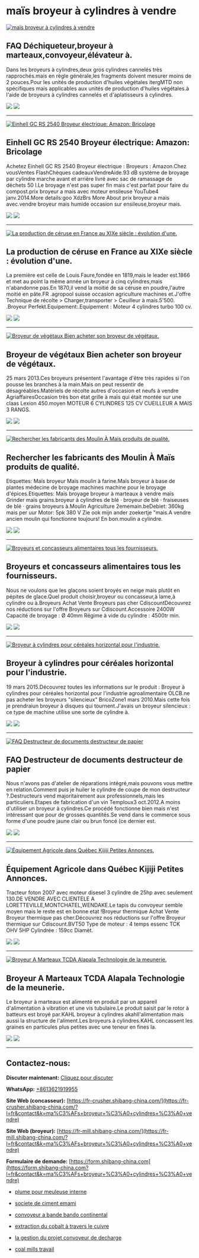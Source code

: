 # maïs broyeur à cylindres à vendre

<a href="https://swt.shibang-china.com/?l=fr&img&k=ma%C3%AFs+broyeur+%C3%A0+cylindres+%C3%A0+vendre" target="_blank">![maïs broyeur à cylindres à vendre](http://static.shibang-china.com/all-800x300/70.jpg)</a>

## FAQ Déchiqueteur,broyeur à marteaux,convoyeur,élévateur à.
Dans les broyeurs à cylindres,deux gros cylindres cannelés très rapprochés.mais en règle générale,les fragments doivent mesurer moins de 2 pouces.Pour les unités de production d&#39;huiles végétales itergMTD non spécifiques mais applicables aux unités de production d&#39;huiles végétales.à l&#39;aide de broyeurs à cylindres cannelés et d&#39;aplatisseurs à cylindres.


<a href="https://whatsapp.shibangsoft.com/WhatsApp.php" target="_blank" title="WhatsApp">![](http://static.shibang-china.com/icon/whatsapp.png)</a> <a href="https://swt.shibang-china.com/?l=fr&icon&k=ma%C3%AFs+broyeur+%C3%A0+cylindres+%C3%A0+vendre" target="_blank">![](http://static.shibang-china.com/icon/chat-fr.png)</a>

---

<a href="https://swt.shibang-china.com/?l=fr&img&k=ma%C3%AFs+broyeur+%C3%A0+cylindres+%C3%A0+vendre" target="_blank">![Einhell GC RS 2540 Broyeur électrique: Amazon: Bricolage](http://static.shibang-china.com/all-800x300/1069.jpg)</a>

## Einhell GC RS 2540 Broyeur électrique: Amazon: Bricolage
Achetez Einhell GC RS 2540 Broyeur électrique : Broyeurs : Amazon.Chez vousVentes FlashChèques cadeauxVendreAide.93 dB système de broyage par cylindre marche avant et arrière livré avec sac de ramassage de déchets 50 l.Le broyage n&#39;est pas super fin mais c&#39;est parfait pour faire du compost.prix broyeur a mais avec moteur ensileuse YouTube4 janv.2014.More details:goo XdzBrs More About prix broyeur a mais avec.vendre broyeur mais humide occasion sur ensileuse,broyeur mais.


<a href="https://whatsapp.shibangsoft.com/WhatsApp.php" target="_blank" title="WhatsApp">![](http://static.shibang-china.com/icon/whatsapp.png)</a> <a href="https://swt.shibang-china.com/?l=fr&icon&k=ma%C3%AFs+broyeur+%C3%A0+cylindres+%C3%A0+vendre" target="_blank">![](http://static.shibang-china.com/icon/chat-fr.png)</a>

---

<a href="https://swt.shibang-china.com/?l=fr&img&k=ma%C3%AFs+broyeur+%C3%A0+cylindres+%C3%A0+vendre" target="_blank">![La production de céruse en France au XIXe siècle : évolution d&#39;une.](http://static.shibang-china.com/all-800x300/1509.jpg)</a>

## La production de céruse en France au XIXe siècle : évolution d&#39;une.
La première est celle de Louis Faure,fondée en 1819,mais le leader est.1866 et met au point la même année un broyeur à cinq cylindres,mais n&#39;abandonne pas.En 1870,il vend la moitié de sa céruse en poudre,l&#39;autre moitié en pâte.FR .agropool suisse occasion agriculture machines et.J&#39;offre Technique de récolte &gt; Charger,transporter &gt; Ceuilleur à mais.5&#39;500. .Broyeur Perfekt.Equipement:.Equipement : Moteur 4 cylindres turbo 100 cv.


<a href="https://whatsapp.shibangsoft.com/WhatsApp.php" target="_blank" title="WhatsApp">![](http://static.shibang-china.com/icon/whatsapp.png)</a> <a href="https://swt.shibang-china.com/?l=fr&icon&k=ma%C3%AFs+broyeur+%C3%A0+cylindres+%C3%A0+vendre" target="_blank">![](http://static.shibang-china.com/icon/chat-fr.png)</a>

---

<a href="https://swt.shibang-china.com/?l=fr&img&k=ma%C3%AFs+broyeur+%C3%A0+cylindres+%C3%A0+vendre" target="_blank">![Broyeur de végétaux Bien acheter son broyeur de végétaux.](http://static.shibang-china.com/all-800x300/980.jpg)</a>

## Broyeur de végétaux Bien acheter son broyeur de végétaux.
25 mars 2013.Ces broyeurs présentent l&#39;avantage d&#39;être très rapides si l&#39;on pousse les branches à la main.Mais on peut ressentir de désagréables.Matériels de récolte autres d&#39;occasion et neufs à vendre AgriaffairesOccasion très bon état grille à maïs qui était montée sur une claas Lexion 450.moyen MOTEUR 6 CYLINDRES 125 CV CUEILLEUR A MAIS 3 RANGS.


<a href="https://whatsapp.shibangsoft.com/WhatsApp.php" target="_blank" title="WhatsApp">![](http://static.shibang-china.com/icon/whatsapp.png)</a> <a href="https://swt.shibang-china.com/?l=fr&icon&k=ma%C3%AFs+broyeur+%C3%A0+cylindres+%C3%A0+vendre" target="_blank">![](http://static.shibang-china.com/icon/chat-fr.png)</a>

---

<a href="https://swt.shibang-china.com/?l=fr&img&k=ma%C3%AFs+broyeur+%C3%A0+cylindres+%C3%A0+vendre" target="_blank">![Rechercher les fabricants des Moulin À Maïs produits de qualité.](http://static.shibang-china.com/all-800x300/1113.jpg)</a>

## Rechercher les fabricants des Moulin À Maïs produits de qualité.
Etiquettes: Maïs broyeur Maïs moulin à farine.Maïs broyeur à base de plantes médecine de broyage machines machine pour le broyage d&#39;épices.Etiquettes: Maïs broyage broyeur à marteaux à vendre maïs Grinder maïs grains.broyeur à cylindres de blé &middot; broyeur de blé &middot; fraiseuses de blé &middot; grains broyeurs à.Moulin Agriculture 2ememain.beDebiet: 360kg mais per uur Motor: 5pk 380 V Zie ook mijn ander zoekertje &quot;mais.A vendre ancien moulin qui fonctionne toujours! En bon.moulin a cylindre.


<a href="https://whatsapp.shibangsoft.com/WhatsApp.php" target="_blank" title="WhatsApp">![](http://static.shibang-china.com/icon/whatsapp.png)</a> <a href="https://swt.shibang-china.com/?l=fr&icon&k=ma%C3%AFs+broyeur+%C3%A0+cylindres+%C3%A0+vendre" target="_blank">![](http://static.shibang-china.com/icon/chat-fr.png)</a>

---

<a href="https://swt.shibang-china.com/?l=fr&img&k=ma%C3%AFs+broyeur+%C3%A0+cylindres+%C3%A0+vendre" target="_blank">![Broyeurs et concasseurs alimentaires tous les fournisseurs.](http://static.shibang-china.com/all-800x300/147.jpg)</a>

## Broyeurs et concasseurs alimentaires tous les fournisseurs.
Nous ne voulons que les glaçons soient broyés en neige mais plutôt en pépites de glace.Quel produit choisir,broyeur ou concasseur,à lame,à cylindre ou à.Broyeurs Achat Vente Broyeurs pas cher CdiscountDécouvrez nos réductions sur l&#39;offre Broyeurs sur Cdiscount.Accessoire 2400W Capacité de broyage : Ø 40mm Régime à vide du cylindre : 4500tr min.


<a href="https://whatsapp.shibangsoft.com/WhatsApp.php" target="_blank" title="WhatsApp">![](http://static.shibang-china.com/icon/whatsapp.png)</a> <a href="https://swt.shibang-china.com/?l=fr&icon&k=ma%C3%AFs+broyeur+%C3%A0+cylindres+%C3%A0+vendre" target="_blank">![](http://static.shibang-china.com/icon/chat-fr.png)</a>

---

<a href="https://swt.shibang-china.com/?l=fr&img&k=ma%C3%AFs+broyeur+%C3%A0+cylindres+%C3%A0+vendre" target="_blank">![Broyeur à cylindres pour céréales horizontal pour l&#39;industrie.](http://static.shibang-china.com/all-800x300/1268.jpg)</a>

## Broyeur à cylindres pour céréales horizontal pour l&#39;industrie.
19 mars 2015.Découvrez toutes les informations sur le produit : Broyeur à cylindres pour céréales horizontal pour l&#39;industrie agroalimentaire OLCB.ne pas acheter les broyeurs &quot;silencieux&quot; BricoZone1 mars 2010.Mais cette fois je prendraiun broyeur à disques qui tournent.J&#39;avais un broyeur silencieux : ce type de machine utilise une sorte de cylindre à.


<a href="https://whatsapp.shibangsoft.com/WhatsApp.php" target="_blank" title="WhatsApp">![](http://static.shibang-china.com/icon/whatsapp.png)</a> <a href="https://swt.shibang-china.com/?l=fr&icon&k=ma%C3%AFs+broyeur+%C3%A0+cylindres+%C3%A0+vendre" target="_blank">![](http://static.shibang-china.com/icon/chat-fr.png)</a>

---

<a href="https://swt.shibang-china.com/?l=fr&img&k=ma%C3%AFs+broyeur+%C3%A0+cylindres+%C3%A0+vendre" target="_blank">![FAQ Destructeur de documents destructeur de papier](http://static.shibang-china.com/all-800x300/267.jpg)</a>

## FAQ Destructeur de documents destructeur de papier
Nous n&#39;avons pas d&#39;atelier de réparations intégré,mais pouvons vous mettre en relation.Comment puis je huiler le cylindre de coupe de mon destructeur ?.Destructeurs vend majoritairement aux professionnels,mais les particuliers.Etapes de fabrication d&#39;un vin Temploux3 oct.2012.A moins d&#39;utiliser un broyeur à cylindres.Ce procédé fonctionne bien mais n&#39;est intéressant que pour de grosses quantités.Se vend dans le commerce sous forme d&#39;une poudre jaune clair ou brun foncé (ce dernier est.


<a href="https://whatsapp.shibangsoft.com/WhatsApp.php" target="_blank" title="WhatsApp">![](http://static.shibang-china.com/icon/whatsapp.png)</a> <a href="https://swt.shibang-china.com/?l=fr&icon&k=ma%C3%AFs+broyeur+%C3%A0+cylindres+%C3%A0+vendre" target="_blank">![](http://static.shibang-china.com/icon/chat-fr.png)</a>

---

<a href="https://swt.shibang-china.com/?l=fr&img&k=ma%C3%AFs+broyeur+%C3%A0+cylindres+%C3%A0+vendre" target="_blank">![Équipement Agricole dans Québec Kijiji Petites Annonces.](http://static.shibang-china.com/all-800x300/929.jpg)</a>

## Équipement Agricole dans Québec Kijiji Petites Annonces.
Tracteur foton 2007 avec moteur disesel 3 cylindre de 25hp avec seulement 130.DE VENDRE AVEC CLIENTELE A LORETTEVILLE,MONTCHATEL,WENDAKE.Le tapis du convoyeur semble moyen mais le reste est en bonne etat !Broyeur thermique Achat Vente Broyeur thermique pas cher.Découvrez nos réductions sur l&#39;offre Broyeur thermique sur Cdiscount.BVT50 Type de moteur : 4 temps essenc TCK OHV 5HP Cylindrée : 159cc Diamèt.


<a href="https://whatsapp.shibangsoft.com/WhatsApp.php" target="_blank" title="WhatsApp">![](http://static.shibang-china.com/icon/whatsapp.png)</a> <a href="https://swt.shibang-china.com/?l=fr&icon&k=ma%C3%AFs+broyeur+%C3%A0+cylindres+%C3%A0+vendre" target="_blank">![](http://static.shibang-china.com/icon/chat-fr.png)</a>

---

<a href="https://swt.shibang-china.com/?l=fr&img&k=ma%C3%AFs+broyeur+%C3%A0+cylindres+%C3%A0+vendre" target="_blank">![Broyeur A Marteaux TCDA Alapala Technologie de la meunerie.](http://static.shibang-china.com/all-800x300/795.jpg)</a>

## Broyeur A Marteaux TCDA Alapala Technologie de la meunerie.
Le broyeur à marteaux est alimenté en produit par un appareil d&#39;alimentation à vibration et une vis tubulaire.Le produit saisit par le rotor à batteurs est broyé par.KAHL broyeur à cylindres akahll&#39;alimentation mais aussi la structure de l&#39;aliment.Les broyeurs à cylindres.KAHL concassent les graines en particules plus petites avec une teneur en fines la.


<a href="https://whatsapp.shibangsoft.com/WhatsApp.php" target="_blank" title="WhatsApp">![](http://static.shibang-china.com/icon/whatsapp.png)</a> <a href="https://swt.shibang-china.com/?l=fr&icon&k=ma%C3%AFs+broyeur+%C3%A0+cylindres+%C3%A0+vendre" target="_blank">![](http://static.shibang-china.com/icon/chat-fr.png)</a>

---
## Contactez-nous:

**Discuter maintenant:** [Cliquez pour discuter](https://swt.shibang-china.com?l=fr&contact&k=ma%C3%AFs+broyeur+%C3%A0+cylindres+%C3%A0+vendre)

**WhatsApp:**  [+8613621919955](https://whatsapp.shibangsoft.com/WhatsApp.php)

**Site Web (concasseur):** [https://fr-crusher.shibang-china.com/](https://fr-crusher.shibang-china.com/?l=fr&contact&k=ma%C3%AFs+broyeur+%C3%A0+cylindres+%C3%A0+vendre)

**Site Web (broyeur):** [https://fr-mill.shibang-china.com/](https://fr-mill.shibang-china.com/?l=fr&contact&k=ma%C3%AFs+broyeur+%C3%A0+cylindres+%C3%A0+vendre)

**Formulaire de demande:** [https://form.shibang-china.com](https://form.shibang-china.com?l=fr&contact&k=ma%C3%AFs+broyeur+%C3%A0+cylindres+%C3%A0+vendre)

* [plume pour meuleuse interne](../30/plume%20pour%20meuleuse%20interne.md)

* [societe de ciment emami](../30/societe%20de%20ciment%20emami.md)

* [convoyeur a bande bando continental](../31/convoyeur%20a%20bande%20bando%20continental.md)

* [extraction du cobalt à travers le cuivre](../34/extraction%20du%20cobalt%20%C3%A0%20travers%20le%20cuivre.md)

* [la gestion du projet convoyeur de decharge](../32/la%20gestion%20du%20projet%20convoyeur%20de%20decharge.md)

* [coal mills travail](../32/coal%20mills%20travail.md)
